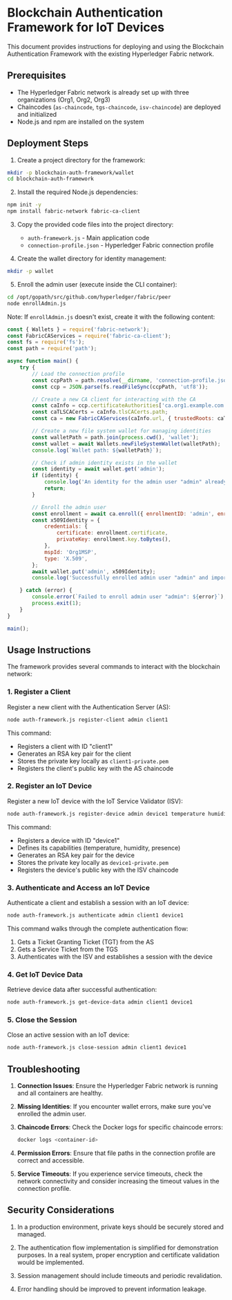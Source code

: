 # Blockchain Authentication Framework for IoT Devices

This document provides instructions for deploying and using the Blockchain Authentication Framework with the existing Hyperledger Fabric network.

## Prerequisites

- The Hyperledger Fabric network is already set up with three organizations (Org1, Org2, Org3)
- Chaincodes (`as-chaincode`, `tgs-chaincode`, `isv-chaincode`) are deployed and initialized
- Node.js and npm are installed on the system

## Deployment Steps

1. Create a project directory for the framework:

```bash
mkdir -p blockchain-auth-framework/wallet
cd blockchain-auth-framework
```

2. Install the required Node.js dependencies:

```bash
npm init -y
npm install fabric-network fabric-ca-client
```

3. Copy the provided code files into the project directory:
   - `auth-framework.js` - Main application code
   - `connection-profile.json` - Hyperledger Fabric connection profile

4. Create the wallet directory for identity management:

```bash
mkdir -p wallet
```

5. Enroll the admin user (execute inside the CLI container):

```bash
cd /opt/gopath/src/github.com/hyperledger/fabric/peer
node enrollAdmin.js
```

Note: If `enrollAdmin.js` doesn't exist, create it with the following content:

```javascript
const { Wallets } = require('fabric-network');
const FabricCAServices = require('fabric-ca-client');
const fs = require('fs');
const path = require('path');

async function main() {
    try {
        // Load the connection profile
        const ccpPath = path.resolve(__dirname, 'connection-profile.json');
        const ccp = JSON.parse(fs.readFileSync(ccpPath, 'utf8'));

        // Create a new CA client for interacting with the CA
        const caInfo = ccp.certificateAuthorities['ca.org1.example.com'];
        const caTLSCACerts = caInfo.tlsCACerts.path;
        const ca = new FabricCAServices(caInfo.url, { trustedRoots: caTLSCACerts, verify: false }, caInfo.caName);

        // Create a new file system wallet for managing identities
        const walletPath = path.join(process.cwd(), 'wallet');
        const wallet = await Wallets.newFileSystemWallet(walletPath);
        console.log(`Wallet path: ${walletPath}`);

        // Check if admin identity exists in the wallet
        const identity = await wallet.get('admin');
        if (identity) {
            console.log('An identity for the admin user "admin" already exists in the wallet');
            return;
        }

        // Enroll the admin user
        const enrollment = await ca.enroll({ enrollmentID: 'admin', enrollmentSecret: 'adminpw' });
        const x509Identity = {
            credentials: {
                certificate: enrollment.certificate,
                privateKey: enrollment.key.toBytes(),
            },
            mspId: 'Org1MSP',
            type: 'X.509',
        };
        await wallet.put('admin', x509Identity);
        console.log('Successfully enrolled admin user "admin" and imported it into the wallet');

    } catch (error) {
        console.error(`Failed to enroll admin user "admin": ${error}`);
        process.exit(1);
    }
}

main();
```

## Usage Instructions

The framework provides several commands to interact with the blockchain network:

### 1. Register a Client

Register a new client with the Authentication Server (AS):

```bash
node auth-framework.js register-client admin client1
```

This command:
- Registers a client with ID "client1"
- Generates an RSA key pair for the client
- Stores the private key locally as `client1-private.pem`
- Registers the client's public key with the AS chaincode

### 2. Register an IoT Device

Register a new IoT device with the IoT Service Validator (ISV):

```bash
node auth-framework.js register-device admin device1 temperature humidity presence
```

This command:
- Registers a device with ID "device1"
- Defines its capabilities (temperature, humidity, presence)
- Generates an RSA key pair for the device
- Stores the private key locally as `device1-private.pem`
- Registers the device's public key with the ISV chaincode

### 3. Authenticate and Access an IoT Device

Authenticate a client and establish a session with an IoT device:

```bash
node auth-framework.js authenticate admin client1 device1
```

This command walks through the complete authentication flow:
1. Gets a Ticket Granting Ticket (TGT) from the AS
2. Gets a Service Ticket from the TGS
3. Authenticates with the ISV and establishes a session with the device

### 4. Get IoT Device Data

Retrieve device data after successful authentication:

```bash
node auth-framework.js get-device-data admin client1 device1
```

### 5. Close the Session

Close an active session with an IoT device:

```bash
node auth-framework.js close-session admin client1 device1
```

## Troubleshooting

1. **Connection Issues**: Ensure the Hyperledger Fabric network is running and all containers are healthy.

2. **Missing Identities**: If you encounter wallet errors, make sure you've enrolled the admin user.

3. **Chaincode Errors**: Check the Docker logs for specific chaincode errors:
   ```bash
   docker logs <container-id>
   ```

4. **Permission Errors**: Ensure that file paths in the connection profile are correct and accessible.

5. **Service Timeouts**: If you experience service timeouts, check the network connectivity and consider increasing the timeout values in the connection profile.

## Security Considerations

1. In a production environment, private keys should be securely stored and managed.

2. The authentication flow implementation is simplified for demonstration purposes. In a real system, proper encryption and certificate validation would be implemented.

3. Session management should include timeouts and periodic revalidation.

4. Error handling should be improved to prevent information leakage.
